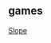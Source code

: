 ## games
<a href="https://gman66723.github.io/ubhub.xyz/Tools/slopeoffline" target="_blank"> Slope </a>

